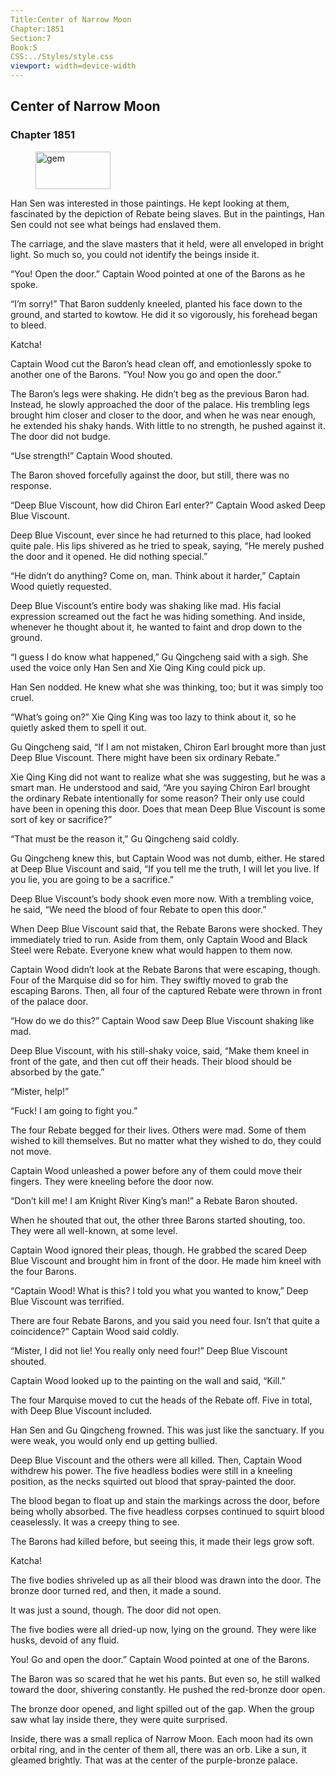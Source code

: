 ```yaml
---
Title:Center of Narrow Moon 
Chapter:1851 
Section:7 
Book:5 
CSS:../Styles/style.css 
viewport: width=device-width
---
```

  
## Center of Narrow Moon
### Chapter 1851
  
<figure>
	<img src="../Images/gem.gif" alt="gem" id="gem" width="120" height="60" />
</figure>
  

  
Han Sen was interested in those paintings. He kept looking at them, fascinated by the depiction of Rebate being slaves. But in the paintings, Han Sen could not see what beings had enslaved them.

The carriage, and the slave masters that it held, were all enveloped in bright light. So much so, you could not identify the beings inside it.

“You! Open the door.” Captain Wood pointed at one of the Barons as he spoke.

“I’m sorry!” That Baron suddenly kneeled, planted his face down to the ground, and started to kowtow. He did it so vigorously, his forehead began to bleed.

Katcha!

Captain Wood cut the Baron’s head clean off, and emotionlessly spoke to another one of the Barons. “You! Now you go and open the door.”

The Baron’s legs were shaking. He didn’t beg as the previous Baron had. Instead, he slowly approached the door of the palace. His trembling legs brought him closer and closer to the door, and when he was near enough, he extended his shaky hands. With little to no strength, he pushed against it. The door did not budge.

“Use strength!” Captain Wood shouted.

The Baron shoved forcefully against the door, but still, there was no response.

“Deep Blue Viscount, how did Chiron Earl enter?” Captain Wood asked Deep Blue Viscount.

Deep Blue Viscount, ever since he had returned to this place, had looked quite pale. His lips shivered as he tried to speak, saying, “He merely pushed the door and it opened. He did nothing special.”

“He didn’t do anything? Come on, man. Think about it harder,” Captain Wood quietly requested.

Deep Blue Viscount’s entire body was shaking like mad. His facial expression screamed out the fact he was hiding something. And inside, whenever he thought about it, he wanted to faint and drop down to the ground.

“I guess I do know what happened,” Gu Qingcheng said with a sigh. She used the voice only Han Sen and Xie Qing King could pick up.

Han Sen nodded. He knew what she was thinking, too; but it was simply too cruel.

“What’s going on?” Xie Qing King was too lazy to think about it, so he quietly asked them to spell it out.

Gu Qingcheng said, “If I am not mistaken, Chiron Earl brought more than just Deep Blue Viscount. There might have been six ordinary Rebate.”

Xie Qing King did not want to realize what she was suggesting, but he was a smart man. He understood and said, “Are you saying Chiron Earl brought the ordinary Rebate intentionally for some reason? Their only use could have been in opening this door. Does that mean Deep Blue Viscount is some sort of key or sacrifice?”

“That must be the reason it,” Gu Qingcheng said coldly.

Gu Qingcheng knew this, but Captain Wood was not dumb, either. He stared at Deep Blue Viscount and said, “If you tell me the truth, I will let you live. If you lie, you are going to be a sacrifice.”

Deep Blue Viscount’s body shook even more now. With a trembling voice, he said, “We need the blood of four Rebate to open this door.”

When Deep Blue Viscount said that, the Rebate Barons were shocked. They immediately tried to run. Aside from them, only Captain Wood and Black Steel were Rebate. Everyone knew what would happen to them now.

Captain Wood didn’t look at the Rebate Barons that were escaping, though. Four of the Marquise did so for him. They swiftly moved to grab the escaping Barons. Then, all four of the captured Rebate were thrown in front of the palace door.

“How do we do this?” Captain Wood saw Deep Blue Viscount shaking like mad.

Deep Blue Viscount, with his still-shaky voice, said, “Make them kneel in front of the gate, and then cut off their heads. Their blood should be absorbed by the gate.”

“Mister, help!”

“Fuck! I am going to fight you.”

The four Rebate begged for their lives. Others were mad. Some of them wished to kill themselves. But no matter what they wished to do, they could not move.

Captain Wood unleashed a power before any of them could move their fingers. They were kneeling before the door now.

“Don’t kill me! I am Knight River King’s man!” a Rebate Baron shouted.

When he shouted that out, the other three Barons started shouting, too. They were all well-known, at some level.

Captain Wood ignored their pleas, though. He grabbed the scared Deep Blue Viscount and brought him in front of the door. He made him kneel with the four Barons.

“Captain Wood! What is this? I told you what you wanted to know,” Deep Blue Viscount was terrified.

There are four Rebate Barons, and you said you need four. Isn’t that quite a coincidence?” Captain Wood said coldly.

“Mister, I did not lie! You really only need four!” Deep Blue Viscount shouted.

Captain Wood looked up to the painting on the wall and said, “Kill.”

The four Marquise moved to cut the heads of the Rebate off. Five in total, with Deep Blue Viscount included.

Han Sen and Gu Qingcheng frowned. This was just like the sanctuary. If you were weak, you would only end up getting bullied.

Deep Blue Viscount and the others were all killed. Then, Captain Wood withdrew his power. The five headless bodies were still in a kneeling position, as the necks squirted out blood that spray-painted the door.

The blood began to float up and stain the markings across the door, before being wholly absorbed. The five headless corpses continued to squirt blood ceaselessly. It was a creepy thing to see.

The Barons had killed before, but seeing this, it made their legs grow soft.

Katcha!

The five bodies shriveled up as all their blood was drawn into the door. The bronze door turned red, and then, it made a sound.

It was just a sound, though. The door did not open.

The five bodies were all dried-up now, lying on the ground. They were like husks, devoid of any fluid.

You! Go and open the door.” Captain Wood pointed at one of the Barons.

The Baron was so scared that he wet his pants. But even so, he still walked toward the door, shivering constantly. He pushed the red-bronze door open.

The bronze door opened, and light spilled out of the gap. When the group saw what lay inside there, they were quite surprised.

Inside, there was a small replica of Narrow Moon. Each moon had its own orbital ring, and in the center of them all, there was an orb. Like a sun, it gleamed brightly. That was at the center of the purple-bronze palace.
